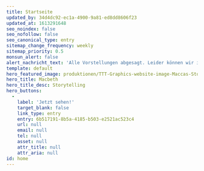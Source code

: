 ```yaml
---
title: Startseite
updated_by: 34d4dc92-ec1a-4900-9a81-ed8dd8606f23
updated_at: 1613291648
seo_noindex: false
seo_nofollow: false
seo_canonical_type: entry
sitemap_change_frequency: weekly
sitemap_priority: 0.5
monsun_alert: false
alert_nachricht_text: 'Alle Vorstellungen abgesagt. Leider können wir im Moment weder spielen noch den Zeitpunkt voraussagen, an dem wir den Betrieb in irgendeiner Form wieder aufnehmen dürfen.'
template: default
hero_featured_image: produktionen/TTT-Graphics-website-image-Maccas-Storytelling-2000x800-1.png
hero_title: Macbeth
hero_title_desc: Storytelling
hero_buttons:
  -
    label: 'Jetzt sehen!'
    target_blank: false
    link_type: entry
    entry: 6b517191-8b5a-4185-b503-e2521ac523c4
    url: null
    email: null
    tel: null
    asset: null
    attr_title: null
    attr_aria: null
id: home
---
```

